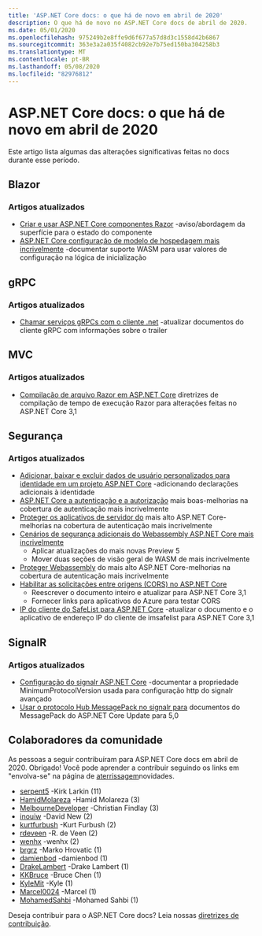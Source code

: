 ```yaml
---
title: 'ASP.NET Core docs: o que há de novo em abril de 2020'
description: O que há de novo no ASP.NET Core docs de abril de 2020.
ms.date: 05/01/2020
ms.openlocfilehash: 975249b2e8ffe9d6f677a57d8d3c1558d42b6867
ms.sourcegitcommit: 363e3a2a035f4082cb92e7b75ed150ba304258b3
ms.translationtype: MT
ms.contentlocale: pt-BR
ms.lasthandoff: 05/08/2020
ms.locfileid: "82976812"
---
```

# <a name="aspnet-core-docs-whats-new-for-april-2020"></a>ASP.NET Core docs: o que há de novo em abril de 2020

Este artigo lista algumas das alterações significativas feitas no docs durante esse período.

## <a name="blazor"></a>Blazor

### <a name="updated-articles"></a>Artigos atualizados

- [Criar e usar ASP.NET Core componentes Razor](../blazor/components.md) -aviso/abordagem da superfície para o estado do componente
- [ASP.NET Core configuração de modelo de hospedagem mais incrivelmente](../blazor/hosting-model-configuration.md) -documentar suporte WASM para usar valores de configuração na lógica de inicialização

## <a name="grpc"></a>gRPC

### <a name="updated-articles"></a>Artigos atualizados

- [Chamar serviços gRPCs com o cliente .net](../grpc/client.md) -atualizar documentos do cliente gRPC com informações sobre o trailer

## <a name="mvc"></a>MVC

### <a name="updated-articles"></a>Artigos atualizados

- [Compilação de arquivo Razor em ASP.NET Core](../mvc/views/view-compilation.md) diretrizes de compilação de tempo de execução Razor para alterações feitas no ASP.NET Core 3,1

## <a name="security"></a>Segurança

### <a name="updated-articles"></a>Artigos atualizados

- [Adicionar, baixar e excluir dados de usuário personalizados para identidade em um projeto ASP.NET Core](../security/authentication/add-user-data.md) -adicionando declarações adicionais à identidade
- [ASP.NET Core a autenticação e a autorização](../security/blazor/index.md) mais boas-melhorias na cobertura de autenticação mais incrivelmente
- [Proteger os aplicativos de servidor do](../security/blazor/server/index.md) mais alto ASP.NET Core-melhorias na cobertura de autenticação mais incrivelmente
- [Cenários de segurança adicionais do Webassembly ASP.NET Core mais incrivelmente](../security/blazor/webassembly/additional-scenarios.md)
  - Aplicar atualizações do mais novas Preview 5
  - Mover duas seções de visão geral de WASM de mais incrivelmente
- [Proteger Webassembly](../security/blazor/webassembly/index.md) do mais alto ASP.NET Core-melhorias na cobertura de autenticação mais incrivelmente
- [Habilitar as solicitações entre origens (CORS) no ASP.NET Core](../security/cors.md)
  - Reescrever o documento inteiro e atualizar para ASP.NET Core 3,1
  - Fornecer links para aplicativos do Azure para testar CORS
- [IP do cliente do SafeList para ASP.NET Core](../security/ip-safelist.md) -atualizar o documento e o aplicativo de endereço IP do cliente de imsafelist para ASP.NET Core 3,1

## <a name="signalr"></a>SignalR

### <a name="updated-articles"></a>Artigos atualizados

- [Configuração do signalr ASP.NET Core](../signalr/configuration.md) -documentar a propriedade MinimumProtocolVersion usada para configuração http do signalr avançado
- [Usar o protocolo Hub MessagePack no signalr para](../signalr/messagepackhubprotocol.md) documentos do MessagePack do ASP.NET Core Update para 5,0

## <a name="community-contributors"></a>Colaboradores da comunidade

As pessoas a seguir contribuíram para ASP.NET Core docs em abril de 2020. Obrigado! Você pode aprender a contribuir seguindo os links em "envolva-se" na página de [aterrissagem](index.yml)novidades.

- [serpent5](https://github.com/serpent5) -Kirk Larkin (11)
- [HamidMolareza](https://github.com/HamidMolareza) -Hamid Molareza (3)
- [MelbourneDeveloper](https://github.com/MelbourneDeveloper) -Christian Findlay (3)
- [inouiw](https://github.com/inouiw) -David New (2)
- [kurtfurbush](https://github.com/kurtfurbush) -Kurt Furbush (2)
- [rdeveen](https://github.com/rdeveen) -R. de Veen (2)
- [wenhx](https://github.com/wenhx) -wenhx (2)
- [brgrz](https://github.com/brgrz) -Marko Hrovatic (1)
- [damienbod](https://github.com/damienbod) -damienbod (1)
- [DrakeLambert](https://github.com/DrakeLambert) -Drake Lambert (1)
- [KKBruce](https://github.com/kkbruce) -Bruce Chen (1)
- [KyleMit](https://github.com/KyleMit) -Kyle (1)
- [Marcel0024](https://github.com/Marcel0024) -Marcel (1)
- [MohamedSahbi](https://github.com/MohamedSahbi) -Mohamed Sahbi (1)

Deseja contribuir para o ASP.NET Core docs? Leia nossas [diretrizes de contribuição](https://github.com/dotnet/AspNetCore.Docs/blob/master/CONTRIBUTING.md).

